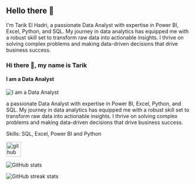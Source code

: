 ## Hello there 👋
 I'm Tarik El Hadri, a passionate Data Analyst with expertise in Power BI, Excel, Python, and SQL. My journey in data analytics has equipped me with a robust skill set to transform raw data into actionable insights. I thrive on solving complex problems and making data-driven decisions that drive business success.

### Hi there 👋, my name is Tarik
#### I am a Data Analyst
![I am a Data Analyst](https://www.munichre.com/content/dam/munichre/global/images/royalty-free/GettyImages-868363098.jpg/_jcr_content/renditions/cropped.16_to_9.jpg.image_file.1280.720.file/cropped.16_to_9.jpg)

 a passionate Data Analyst with expertise in Power BI, Excel, Python, and SQL. My journey in data analytics has equipped me with a robust skill set to transform raw data into actionable insights. I thrive on solving complex problems and making data-driven decisions that drive business success.

Skills: SQL, Excel, Power BI and Python 


[<img src='https://cdn.jsdelivr.net/npm/simple-icons@3.0.1/icons/github.svg' alt='github' height='40'>](https://github.com/Tarreqq)  

![GitHub stats](https://github-readme-stats.vercel.app/api?username=Tarreqq&show_icons=true)  

![GitHub streak stats](https://streak-stats.demolab.com/?user=Tarreqq)  




 
